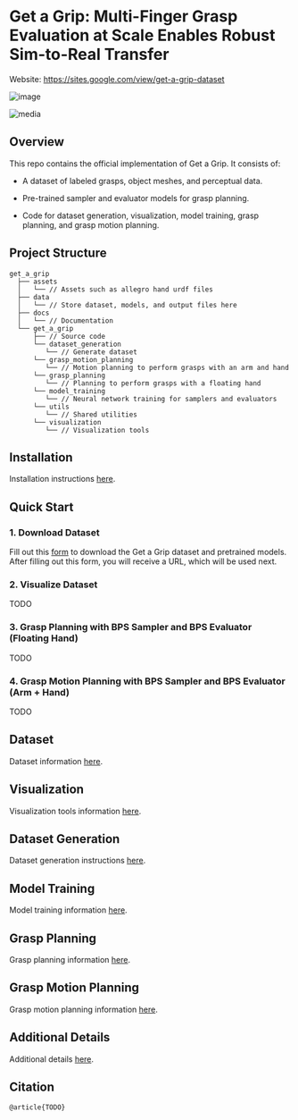 # Get a Grip: Multi-Finger Grasp Evaluation at Scale Enables Robust Sim-to-Real Transfer

Website: https://sites.google.com/view/get-a-grip-dataset

![image](https://github.com/tylerlum/get_a_grip_release/assets/26510814/257a96a4-bb33-4a77-a1f5-3c549b337fe0)

![media](https://github.com/tylerlum/get_a_grip/assets/26510814/aa1cb4a8-f640-4f50-a545-c56e4116a594)

## Overview

This repo contains the official implementation of Get a Grip. It consists of:

- A dataset of labeled grasps, object meshes, and perceptual data.

- Pre-trained sampler and evaluator models for grasp planning.

- Code for dataset generation, visualization, model training, grasp planning, and grasp motion planning.

## Project Structure

```
get_a_grip
  ├── assets
  │   └── // Assets such as allegro hand urdf files
  ├── data
  │   └── // Store dataset, models, and output files here
  ├── docs
  │   └── // Documentation
  └── get_a_grip
      ├── // Source code
      └── dataset_generation
         └── // Generate dataset
      └── grasp_motion_planning
         └── // Motion planning to perform grasps with an arm and hand
      └── grasp_planning
         └── // Planning to perform grasps with a floating hand
      └── model_training
         └── // Neural network training for samplers and evaluators
      └── utils
         └── // Shared utilities
      └── visualization
         └── // Visualization tools
```

## Installation

Installation instructions [here](docs/installation.md).

## Quick Start

### 1. Download Dataset

Fill out this [form](https://forms.gle/qERExXPn5wKrGr1G8) to download the Get a Grip dataset and pretrained models. After filling out this form, you will receive a URL, which will be used next.

### 2. Visualize Dataset

TODO

### 3. Grasp Planning with BPS Sampler and BPS Evaluator (Floating Hand)

TODO

### 4. Grasp Motion Planning with BPS Sampler and BPS Evaluator (Arm + Hand)

TODO

## Dataset

Dataset information [here](docs/dataset.md).

## Visualization

Visualization tools information [here](docs/visualization.md).

## Dataset Generation

Dataset generation instructions [here](docs/dataset_generation.md).

## Model Training

Model training information [here](docs/model_training.md).

## Grasp Planning

Grasp planning information [here](docs/grasp_planning.md).

## Grasp Motion Planning

Grasp motion planning information [here](docs/grasp_motion_planning.md).

## Additional Details

Additional details [here](docs/additional_details.md).

## Citation

```
@article{TODO}
```
